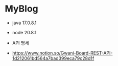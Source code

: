 # MyBlog

- java 17.0.8.1
- node 20.8.1

- API 명세
- https://www.notion.so/Gwani-Board-REST-API-1d212061bd564a7bad399eca79c28d1f
